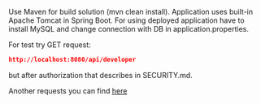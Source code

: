Use Maven for build solution (mvn clean install). Application uses built-in Apache Tomcat in Spring Boot. For using deployed application have to install MySQL and change connection with DB in application.properties.
 
For test try GET request:
```json
http://localhost:8080/api/developer
```
but after authorization that describes in SECURITY.md.

Another requests you can find [here](https://github.com/olehto/ATMS/tree/features/Back-end/atms/src/main/java/com/atms/controller) 
